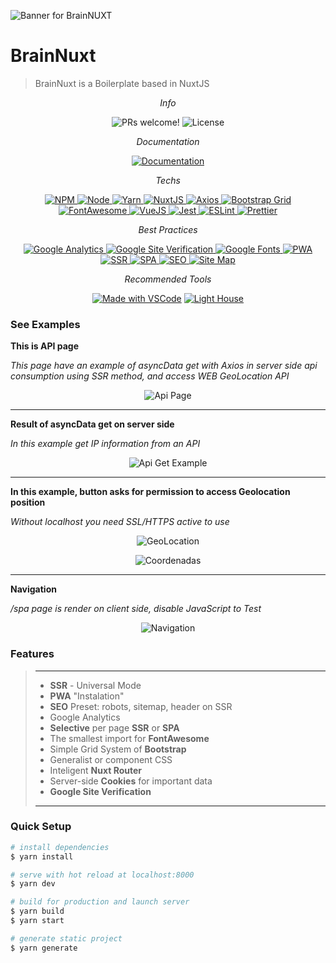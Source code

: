 ![Banner for BrainNUXT](https://github.com/maccali/BrainNUXT/blob/master/.github/banner.png)

# BrainNuxt
> BrainNuxt is a Boilerplate based in NuxtJS 

<p align="center">
  <i>Info</i>
</p>
<p align="center">
  <img alt="PRs welcome!" src="https://img.shields.io/static/v1?label=PRs&message=welcome&color=7159c1&labelColor=000000&style=flat-square" />
  <img alt="License" src="https://img.shields.io/static/v1?label=license&message=MIT&color=7159c1&labelColor=000000&style=flat-square">
</p>

<p align="center">
  <i>Documentation</i>
</p>
<p align="center">
  <a href="https://github.com/maccali/BrainNUXT/blob/master/.docs/Index.md">
    <img alt="Documentation" src="https://img.shields.io/static/v1?label=GO TO&message=DOCS&color=7159c1&labelColor=000000&style=flat-square">
  </a>
</p>

<p align="center">
  <i>Techs</i>
</p>

<p align="center">
  <a href="https://www.npmjs.com" target="_blank">
    <img alt="NPM" src="https://img.shields.io/badge/npm-v6.12.1-0.svg?style=flat-square&labelColor=000000">
  </a>
  <a href="https://nodejs.org/en/" target="_blank">
    <img alt="Node" src="https://img.shields.io/badge/node-12.13.1-0.svg?style=flat-square&labelColor=000000">
  </a>
  <a href="https://yarnpkg.com" target="_blank">
    <img alt="Yarn" src="https://img.shields.io/badge/Yarn-1.22.4-0.svg?style=flat-square&color=2c8ebb&labelColor=000000">
  </a>
  <a href="https://nuxtjs.org/?brainnuxt=true" target="_blank">
    <img alt="NuxtJS" src="https://img.shields.io/badge/NuxtJS-2.12.x-0.svg?style=flat-square&color=108775&labelColor=000000">
  </a>
  <a href="https://github.com/axios/axios" target="_blank">
    <img alt="Axios" src="https://img.shields.io/badge/Axios-0.19.2-0.svg?style=flat-square&color=1f7cb1&labelColor=000000">
  </a>
  <a href="https://getbootstrap.com" target="_blank">
    <img alt="Bootstrap Grid" src="https://img.shields.io/badge/Bootstrap Grid-4.4.1-0.svg?style=flat-square&color=563d7c&labelColor=000000">
  </a>
  <a href="https://fontawesome.com" target="_blank">
    <img alt="FontAwesome" src="https://img.shields.io/badge/Font Awesome-5.13.0-0.svg?style=flat-square&color=228ae6&labelColor=000000">
  </a>
  <a href="https://vuejs.org/?brainnuxt=true">
    <img alt="VueJS" src="https://img.shields.io/badge/VueJS-^2.6.11-0.svg?style=flat-square&color=41b883&labelColor=000000">
  </a>
  <a href="https://jestjs.io" target="_blank">
    <img alt="Jest" src="https://img.shields.io/badge/Jest-^24.1.0-0.svg?style=flat-square&color=99425b&labelColor=000000">
  </a>
  <a href="https://eslint.org" target="_blank">
    <img alt="ESLint" src="https://img.shields.io/badge/ESLint-^6.1.0-0.svg?style=flat-square&color=4a31c3&labelColor=000000">
  </a>
  <a href="https://prettier.io" target="_blank">
    <img alt="Prettier" src="https://img.shields.io/badge/Prettier-^1.19.1-0.svg?style=flat-square&color=c596c7&labelColor=000000">
  </a>
</p>

<p align="center">
  <i>Best Practices</i>
</p>
<p align="center">
  <a href="https://accounts.google.com/" target="_blank">
    <img alt="Google Analytics" src="https://img.shields.io/badge/Google-Analytics-0.svg?style=flat-square&color=f27904&labelColor=000000" />
  </a>
  <a href="https://support.google.com/webmasters/answer/9008080?hl=pt-BR" target="_blank">
    <img alt="Google Site Verification" src="https://img.shields.io/badge/Google-Site Verification-0.svg?style=flat-square&color=f36&labelColor=000000" />
  </a>
  <a href="https://fonts.google.com" target="_blank">
    <img alt="Google Fonts" src="https://img.shields.io/badge/Google-Fonts-0.svg?style=flat-square&color=ff5252&labelColor=000000" />
  </a>
  <a href="https://developer.mozilla.org/en-US/docs/Web/Progressive_web_apps/" target="_blank">
    <img alt="PWA" src="https://img.shields.io/badge/PWA--0.svg?style=flat-square&color=5a0fc8&labelColor=000000">
  </a>
  <a href="https://alligator.io/vuejs/server-side-rendering-with-nuxtjs/" target="_blank">
    <img alt="SSR" src="https://img.shields.io/badge/Server Side-Rendering-0.svg?style=flat-square&color=007ac0&labelColor=000000">
  </a>
  <a href="https://en.wikipedia.org/wiki/Single-page_application" target="_blank">
    <img alt="SPA" src="https://img.shields.io/badge/Single Page-Application-0.svg?style=flat-square&color=f3c963&labelColor=000000">
  </a>
  <a href="https://en.wikipedia.org/wiki/Search_engine_optimization" target="_blank">
    <img alt="SEO" src="https://img.shields.io/badge/SEO-0.svg?style=flat-square&color=0082f0&labelColor=000000">
  </a>
  <a href="https://en.wikipedia.org/wiki/Site_map" target="_blank">
    <img alt="Site Map" src="https://img.shields.io/badge/Site-Map-0.svg?style=flat-square&color=c1baa0&labelColor=000000">
  </a>
</p>

<p align="center">
  <i>Recommended Tools</i>
</p>
<p align="center">
  <a href="https://code.visualstudio.com/" target="_blank"><img alt="Made with VSCode" src="https://img.shields.io/badge/Made%20with-VSCode-1f425f.svg?style=flat-square"></a>
  <a href="https://developers.google.com/web/tools/lighthouse" target="_blank"><img alt="Light House" src="https://img.shields.io/badge/Light-House-0.svg?style=flat-square&color=e95632&labelColor=000000"></a>

</p>

### See Examples

<p>
  <b>This is API page</b>
</p>
<p>
  <i>This page have an example of asyncData get with Axios in server side api consumption using SSR method, and access WEB GeoLocation API</i>
</p>
<p align="center">
  <img alt="Api Page" src="https://github.com/maccali/BrainNUXT/blob/maccali/.github/screen/page-api.png">
</p>
<hr>
<p>
  <b>Result of asyncData get on server side</b>
</p>
<p>
  <i>In this example get IP information from an API</i>
</p>
<p align="center">
  <img alt="Api Get Example" src="https://github.com/maccali/BrainNUXT/blob/maccali/.github/screen/api-get.png">
</p>

<hr>
<p>
  <b>In this example, button asks for permission to access Geolocation position</b>
</p>
<p>
  <i>Without localhost you need SSL/HTTPS active to use</i>
</p>
<p align="center">
  <img alt="GeoLocation" src="https://github.com/maccali/BrainNUXT/blob/maccali/.github/screen/geo-point.png">
</p>
<p align="center">
  <img alt="Coordenadas" src="https://github.com/maccali/BrainNUXT/blob/maccali/.github/screen/coords.png">
</p>

<hr>
<p>
  <b>Navigation</b>
</p>
<p>
  <i>/spa page is render on client side, disable JavaScript to Test</i>
</p>
<p align="center">
  <img alt="Navigation" src="https://github.com/maccali/BrainNUXT/blob/maccali/.github/screen/nav.png">
</p>



### Features
> ---
> * <b>SSR</b> - Universal Mode
> * <b>PWA</b> "Instalation"
> * <b>SEO</b> Preset: robots, sitemap, header on SSR
> * Google Analytics
> * <b>Selective</b> per page <b>SSR</b> or <b>SPA</b>
> * The smallest import for <b>FontAwesome</b>
> * Simple Grid System of <b>Bootstrap</b>
> * Generalist or component CSS
> * Inteligent <b>Nuxt Router</b>
> * Server-side <b>Cookies</b> for important data
> * <b>Google Site Verification</b>
> ---

### Quick Setup

```bash
# install dependencies
$ yarn install

# serve with hot reload at localhost:8000
$ yarn dev

# build for production and launch server
$ yarn build
$ yarn start

# generate static project
$ yarn generate
```

